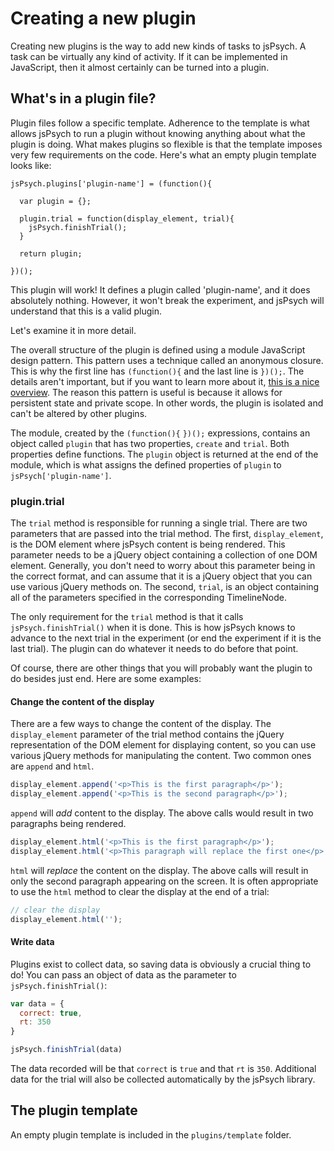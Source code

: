 # Creating a new plugin

Creating new plugins is the way to add new kinds of tasks to jsPsych. A task can be virtually any kind of activity. If it can be implemented in JavaScript, then it almost certainly can be turned into a plugin.

## What's in a plugin file?

Plugin files follow a specific template. Adherence to the template is what allows jsPsych to run a plugin without knowing anything about what the plugin is doing. What makes plugins so flexible is that the template imposes very few requirements on the code. Here's what an empty plugin template looks like:

```
jsPsych.plugins['plugin-name'] = (function(){

  var plugin = {};

  plugin.trial = function(display_element, trial){
    jsPsych.finishTrial();
  }

  return plugin;

})();
```

This plugin will work! It defines a plugin called 'plugin-name', and it does absolutely nothing. However, it won't break the experiment, and jsPsych will understand that this is a valid plugin.

Let's examine it in more detail.

The overall structure of the plugin is defined using a module JavaScript design pattern. This pattern uses a technique called an anonymous closure. This is why the first line has `(function(){` and the last line is `})();`. The details aren't important, but if you want to learn more about it, [this is a nice overview](http://www.adequatelygood.com/JavaScript-Module-Pattern-In-Depth.html). The reason this pattern is useful is because it allows for persistent state and private scope. In other words, the plugin is isolated and can't be altered by other plugins.

The module, created by the `(function(){`  `})();` expressions, contains an object called `plugin` that has two properties, `create` and `trial`. Both properties define functions. The `plugin` object is returned at the end of the module, which is what assigns the defined properties of `plugin` to `jsPsych['plugin-name']`.

### plugin.trial

The `trial` method is responsible for running a single trial. There are two parameters that are passed into the trial method. The first, `display_element`, is the DOM element where jsPsych content is being rendered. This parameter needs to be a jQuery object containing a collection of one DOM element. Generally, you don't need to worry about this parameter being in the correct format, and can assume that it is a jQuery object that you can use various jQuery methods on. The second, `trial`, is an object containing all of the parameters specified in the corresponding TimelineNode.

The only requirement for the `trial` method is that it calls `jsPsych.finishTrial()` when it is done. This is how jsPsych knows to advance to the next trial in the experiment (or end the experiment if it is the last trial). The plugin can do whatever it needs to do before that point.

Of course, there are other things that you will probably want the plugin to do besides just end. Here are some examples:

#### Change the content of the display

There are a few ways to change the content of the display. The `display_element` parameter of the trial method contains the jQuery representation of the DOM element for displaying content, so you can use various jQuery methods for manipulating the content. Two common ones are `append` and `html`.

```javascript
display_element.append('<p>This is the first paragraph</p>');
display_element.append('<p>This is the second paragraph</p>');
```

`append` will *add* content to the display. The above calls would result in two paragraphs being rendered.

```javascript
display_element.html('<p>This is the first paragraph</p>');
display_element.html('<p>This paragraph will replace the first one</p>');
```

`html` will *replace* the content on the display. The above calls will result in only the second paragraph appearing on the screen. It is often appropriate to use the `html` method to clear the display at the end of a trial:

```javascript
// clear the display
display_element.html('');
```

#### Write data

Plugins exist to collect data, so saving data is obviously a crucial thing to do! You can pass an object of data as the parameter to `jsPsych.finishTrial()`:

```javascript
var data = {
  correct: true,
  rt: 350
}

jsPsych.finishTrial(data)
```

The data recorded will be that `correct` is `true` and that `rt` is `350`. Additional data for the trial will also be collected automatically by the jsPsych library.

## The plugin template

An empty plugin template is included in the `plugins/template` folder.
